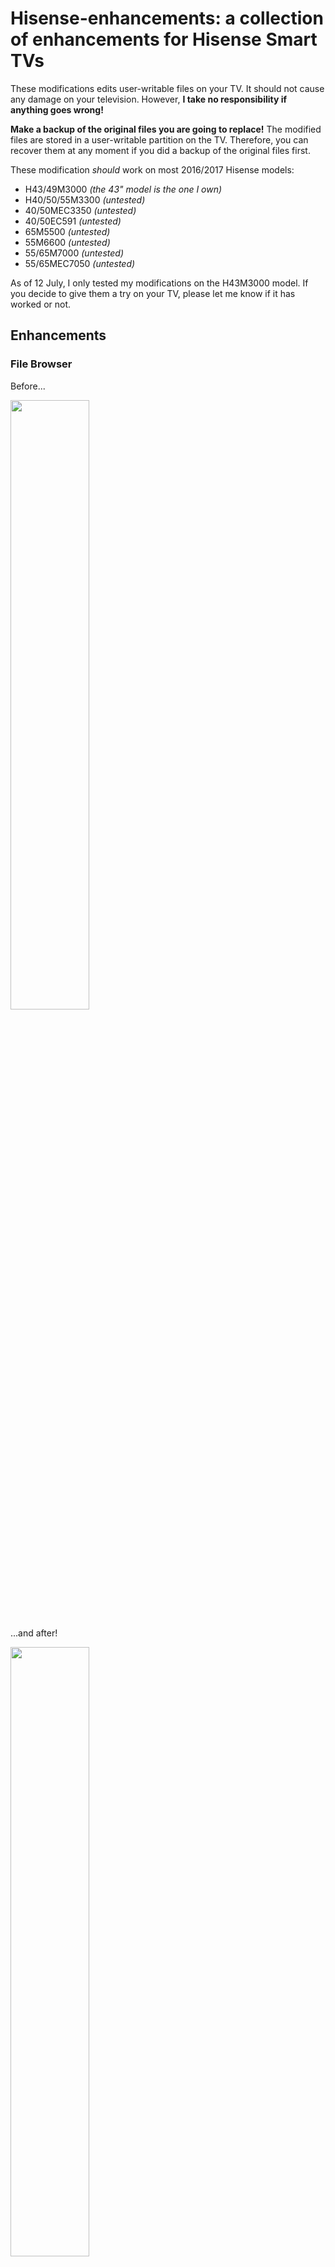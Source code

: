 # Hisense-enhancements: a collection of enhancements for Hisense Smart TVs

These modifications edits user-writable files on your TV. It should not cause any damage on your television. However, **I take no responsibility if anything goes wrong!**

**Make a backup of the original files you are going to replace!** The modified files are stored in a user-writable partition on the TV. Therefore, you can recover them at any moment if you did a backup of the original files first.

These modification *should* work on most 2016/2017 Hisense models:
* H43/49M3000     *(the 43" model is the one I own)*
* H40/50/55M3300  *(untested)*
* 40/50MEC3350    *(untested)*
* 40/50EC591      *(untested)*
* 65M5500         *(untested)*
* 55M6600         *(untested)*
* 55/65M7000      *(untested)*
* 55/65MEC7050    *(untested)*

As of 12 July, I only tested my modifications on the H43M3000 model. If you decide to give them a try on your TV, please let me know if it has worked or not.

## Enhancements ##
### File Browser ###
Before...

<img align="center" width="50%" src="https://s11.postimg.org/u50rtzsub/before.png">

...and after! 

<img align="center" width="50%" src="https://s11.postimg.org/3vb3xghj7/after.png">

#### Features: ####
* files organised in a vertical list for better browsing
* supports long names (both path and file name)
* 19 files per page instead of 15
* supports over-scrolling
* file randomizer (select a random file by pressing blue button ![](https://placehold.it/15/1589F0/000000?text=+))
* *text scrolling disabled*

### Video player ###

#### Features: ####
* fast seek mode (press a number to navigate fast in the video)
<img align="center" width="50%" src="https://s24.postimg.org/78da9m051/fast_seek.png">

* supports long file names

## Installation ##
First of all, you need access to the FTP interface of your television. It's quite easy to do using a UART to USB interface. I have written a small guide on xda-developers: [click here](https://forum.xda-developers.com/showpost.php?p=68737765&postcount=84)

Clone my repository. Then, connect to your Hisense TV via FTP and go to <code>/3rd_rw/UI/hisenseUI/</code>.
If you want the modded file browser replace these files:
* <code>css/fileBrowser.css</code>
* <code>modulePages/himedia/fileBrowser.js</code>

If you want the modded video player replace these files:
* <code>css/videoPlayer.css</code>
* <code>modulePages/himedia/videoPlayer.js</code>
